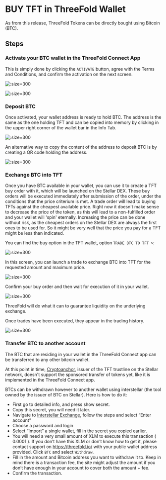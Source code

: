 # BUY TFT in ThreeFold Wallet

As from this release, ThreeFold Tokens can be directly bought using Bitcoin (BTC).

## Steps

### Activate your BTC wallet in the ThreeFold Connect App


This is simply done by clicking the `ACTIVATE` button, agree with the Terms and Conditions, and confirm the activation on the next screen.

![](img/tfc_btc_activate.jpg ':size=300')

![](img/tfc_btc_t_and_c.jpg ':size=300')

### Deposit BTC

Once activated, your wallet address is ready to hold BTC. 
The address is the same as the one holding TFT and can be copied into memory by clicking in the upper right corner of the wallet bar in the Info Tab. 

![](img/tfconnect_wallet_address.png ':size=300')

An alternative way to copy the content of the address to deposit BTC is by creating a QR code holding the address.

![](img/tfc_btc_deposit.jpg ':size=300') 

### Exchange BTC into TFT

Once you have BTC available in your wallet, you can use it to create a TFT buy order with it, which will be launched on the Stellar DEX.
These buy orders will be executed immediately after submission of the order, under the conditions that the price criterium is met. A trade order will lead to buying TFTs against the cheapest available price. Right now it doesn't make sense to decrease the price of the token, as this will lead to a non-fulfilled order and your wallet will 'spin' eternally.
Increasing the price can be done without risk, as the cheapest orders on the Stellar DEX are always the first ones to be used for.
So it might be very well that the price you pay for a TFT might be less than indicated.

You can find the buy option in the TFT wallet, option `TRADE BTC TO TFT >`:

![](img/tfc_btc_wallet.jpg ':size=300')

In this screen, you can launch a trade to exchange BTC into TFT for the requested amount and maximum price.

![](img/tfc_btc_trade.jpg ':size=300')

Confirm your buy order and then wait for execution of it in your wallet.

![](img/tfc_btc_trade_exec.jpg ':size=300')

ThreeFold will do what it can to guarantee liquidity on the underlying exchange.

Once trades have been executed, they appear in the trading history. 

![](img/tfc_btc_tradeoverview.jpg ':size=300')

### Transfer BTC to another account

The BTC that are residing in your wallet in the ThreeFold Connect app can be transferred to any other bitcoin wallet. 

At this point in time, [Cryptoanchor](https://cryptoanchor.io/), issuer of the TFT trustline on the Stellar network, doesn't support the sponsored transfer of tokens yet, like it is implemented in the ThreeFold Connect app.

BTCs can be withdrawn however to another wallet using interstellar (the tool owned by the issuer of BTC on Stellar). Here is how to do it:

- First go to detailed info, and press show secret.
- Copy this secret, you will need it later.
- Navigate to [Interstellar Exchange](https://interstellar.exchange/app/#/), follow the steps and select “Enter account”
- Choose a password and login
- Select “Import” a single wallet, fill in the secret you copied earlier.
- You will need a very small amount of XLM to execute this transaction ( 0.0001 ). If you don’t have this XLM or don’t know how to get it, please contact support on https://threefold.io/ with your public wallet address provided.
Click `BTC` and select `Withdraw`.
- Fill in the amount and Bitcoin address you want to withdraw it to. Keep in mind there is a transaction fee, the site might adjust the amount if you don’t have enough in your account to cover both the amount + fee.
- Confirm the transaction.
